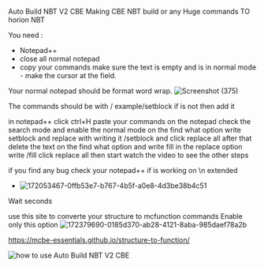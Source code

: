Auto Build NBT V2 CBE Making CBE NBT build or any Huge commands TO horion NBT

You need :

+ Notepad++ 
+ close all normal notepad
+ copy your commands
make sure the text is empty and is in normal mode - make the cursor at the field.

Your normal notepad should be format word wrap.
![Screenshot (375)](https://user-images.githubusercontent.com/101429553/174461812-e38fe239-6b3f-461f-8ead-b8d7f571eaa5.png)

The commands should be with / example/setblock if is not then add it

in notepad++ click ctrl+H paste your commands on the notepad check the search mode and enable the normal mode on the find what option write setblock and replace with writing it /setblock and click replace all after that delete the text on the find what option and write fill in the replace option write /fill click replace all then start watch the video to see the other steps

if you find any bug check your notepad++ if is working on \n extended


+ ![172053467-0ffb53e7-b767-4b5f-a0e8-4d3be38b4c51](https://user-images.githubusercontent.com/101429553/174207163-17e72545-3ee0-4973-97b0-28cd27ce1d52.jpg)

Wait seconds


use this site to converte your structure to mcfunction commands Enable only this option
![172379690-0185d370-ab28-4121-8aba-985daef78a2b](https://user-images.githubusercontent.com/101429553/175505943-c0fa5864-db79-495a-b118-a1f587108b07.png)


https://mcbe-essentials.github.io/structure-to-function/

![how to use Auto Build NBT V2 CBE](https://user-images.githubusercontent.com/101429553/176498826-befe1126-dfc3-4946-a6cf-4ddc4707be26.gif)


